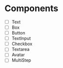 # Components

- [ ] Text
- [ ] Box
- [ ] Button
- [ ] TextInput
- [ ] Checkbox
- [ ] Textarea
- [ ] Avatar
- [ ] MultiStep
